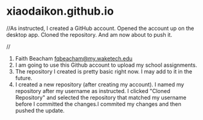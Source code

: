 # xiaodaikon.github.io

//As instructed, I created a GitHub account. Opened the account up on the desktop app. Cloned the repository. And am now about to push it.

//
1.	Faith Beacham fqbeacham@my.waketech.edu
2.	I am going to use this Github account to upload my school assignments.
3.	The repository I created is pretty basic right now. I may add to it in the future.
4.	I created a new repository (after creating my account). I named my repository after my username as instructed. I clicked "Cloned Repository" and selected the repository that matched my username before I committed the changes.I commited my changes and then pushed the update.


